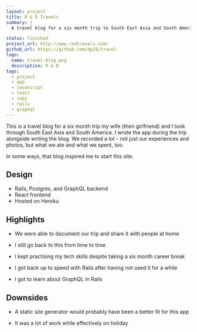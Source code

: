 ```yaml
---
layout: project
title: R & D Travels
summary: |
  A travel blog for a six month trip to South East Asia and South America.

status: finished
project_url: http://www.rndtravels.com/
github_url: https://github.com/dp28/travel
logo:
  name: travel-blog.png
  description: R & D
tags:
  - project
  - app
  - javascript
  - react
  - ruby
  - rails
  - graphql
---
```


This is a travel blog for a six month trip my wife (then girlfriend) and I took
through South East Asia and South America. I wrote the app during the trip
alongside writing the blog. We recorded a lot - not just our experiences and
photos, but what we ate and what we spent, too.

In some ways, that blog inspired me to start this site.

## Design

- Rails, Postgres, and GraphQL backend
- React frontend
- Hosted on Heroku

## Highlights

- We were able to document our trip and share it with people at home

- I still go back to this from time to time

- I kept practising my tech skills despite taking a six month career break

- I got back up to speed with Rails after having not used it for a while

- I got to learn about GraphQL in Rails

## Downsides

- A static site generator would probably have been a better fit for this app

- It was a lot of work while effectively on holiday
